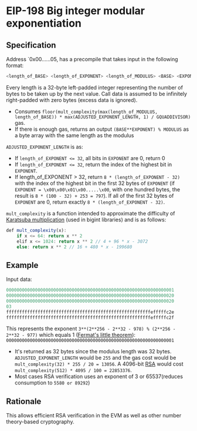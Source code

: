 # EIP-198 Big integer modular exponentiation

## Specification
Address `0x00……05, has a precompile that takes input in the following format:
```js
<length_of_BASE> <length_of_EXPONENT> <length_of_MODULUS> <BASE> <EXPONENT> <MODULUS>
```
Every length is a 32-byte left-padded integer representing the number of bytes to be taken up by the next value. Call data is assumed to be infinitely right-padded with zero bytes (excess data is ignored).
* Consumes `floor(mult_complexity(max(length_of_MODULUS, length_of_BASE)) * max(ADJUSTED_EXPONENT_LENGTH, 1) / GQUADDIVISOR)` gas. 
* If there is enough gas, returns an output `(BASE**EXPONENT) % MODULUS` as a byte array with the same length as the modulus

`ADJUSTED_EXPONENT_LENGTH` is as:
* If `length_of_EXPONENT <= 32`, all bits in `EXPONENT` are 0, return 0
* If `length_of_EXPONENT <= 32`, return the index of the highest bit in `EXPONENT`.
* If length_of_EXPONENT > 32, return `8 * (length_of_EXPONENT - 32)` with the index of the highest bit in the first 32 bytes of `EXPONENT` (if `EXPONENT = \x00\x00\x01\x00.....\x00`, with one hundred bytes, the result is `8 * (100 - 32) + 253 = 797`). If all of the first 32 bytes of `EXPONENT` are 0, return exactly `8 * (length_of_EXPONENT - 32)`.

`mult_complexity` is a function intended to approximate the difficulty of [Karatsuba multiplication](https://en.wikipedia.org/wiki/Karatsuba_algorithm) (used in bigint libraries) and is as follows:
```js
def mult_complexity(x):
    if x <= 64: return x ** 2
    elif x <= 1024: return x ** 2 // 4 + 96 * x - 3072
    else: return x ** 2 // 16 + 480 * x - 199680
```

## Example
Input data:
```j
0000000000000000000000000000000000000000000000000000000000000001
0000000000000000000000000000000000000000000000000000000000000020
0000000000000000000000000000000000000000000000000000000000000020
03
fffffffffffffffffffffffffffffffffffffffffffffffffffffffefffffc2e
fffffffffffffffffffffffffffffffffffffffffffffffffffffffefffffc2f
```
This represents the exponent `3**(2**256 - 2**32 - 978) % (2**256 - 2**32 - 977)` which equals 1 ([Fermat's little theorem](https://en.wikipedia.org/wiki/Fermat%27s_little_theorem)):
`0000000000000000000000000000000000000000000000000000000000000001`

* It's returned as 32 bytes since the modulus length was 32 bytes. `ADJUSTED_EXPONENT_LENGTH` would be `255` and the gas cost would be `mult_complexity(32) * 255 / 20 = 13056`. A 4096-bit [RSA](https://en.wikipedia.org/wiki/RSA_(cryptosystem)) would cost `mult_complexity(512) * 4095 / 100 = 22853376`.
* Most cases RSA verification uses an exponent of 3 or 65537(reduces consumption to `5580 or 89292`)

## Rationale
This allows efficient RSA verification in the EVM as well as other number theory-based cryptography. 